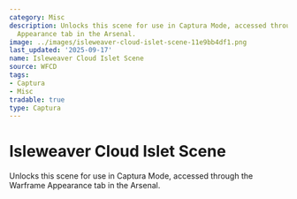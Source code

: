 ```yaml
---
category: Misc
description: Unlocks this scene for use in Captura Mode, accessed through the Warframe
  Appearance tab in the Arsenal.
image: ../images/isleweaver-cloud-islet-scene-11e9bb4df1.png
last_updated: '2025-09-17'
name: Isleweaver Cloud Islet Scene
source: WFCD
tags:
- Captura
- Misc
tradable: true
type: Captura
---
```


# Isleweaver Cloud Islet Scene

Unlocks this scene for use in Captura Mode, accessed through the Warframe Appearance tab in the Arsenal.


